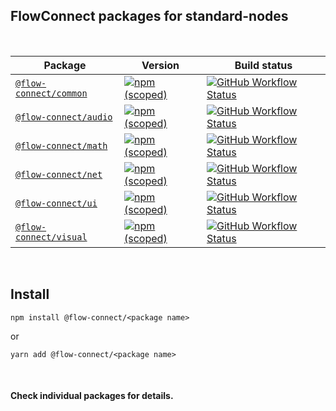 ## FlowConnect packages for standard-nodes

<br/>

| Package | Version | Build status |
| ------- | ------- | ------------ |
| [`@flow-connect/common`](/packages/common) | [<img alt="npm (scoped)" src="https://img.shields.io/npm/v/@flow-connect/common?style=flat-square" />](https://www.npmjs.com/package/@flow-connect/common) | [<img alt="GitHub Workflow Status" src="https://img.shields.io/github/actions/workflow/status/saurabh-prosoft/flow-connect-standard-nodes/common.yml?branch=main&?style=flat-square" />](https://github.com/saurabh-prosoft/flow-connect-standard-nodes/actions/workflows/common.yml) |
| [`@flow-connect/audio`](/packages/audio) | [<img alt="npm (scoped)" src="https://img.shields.io/npm/v/@flow-connect/audio?style=flat-square" />](https://www.npmjs.com/package/@flow-connect/audio) | [<img alt="GitHub Workflow Status" src="https://img.shields.io/github/actions/workflow/status/saurabh-prosoft/flow-connect-standard-nodes/audio.yml?branch=main&style=flat-square" />](https://github.com/saurabh-prosoft/flow-connect-standard-nodes/actions/workflows/audio.yml) |
| [`@flow-connect/math`](/packages/math) | [<img alt="npm (scoped)" src="https://img.shields.io/npm/v/@flow-connect/math?style=flat-square" />](https://www.npmjs.com/package/@flow-connect/math) | [<img alt="GitHub Workflow Status" src="https://img.shields.io/github/actions/workflow/status/saurabh-prosoft/flow-connect-standard-nodes/math.yml?branch=main&style=flat-square" />](https://github.com/saurabh-prosoft/flow-connect-standard-nodes/actions/workflows/math.yml) |
| [`@flow-connect/net`](/packages/net) | [<img alt="npm (scoped)" src="https://img.shields.io/npm/v/@flow-connect/net?style=flat-square" />](https://www.npmjs.com/package/@flow-connect/net) | [<img alt="GitHub Workflow Status" src="https://img.shields.io/github/actions/workflow/status/saurabh-prosoft/flow-connect-standard-nodes/net.yml?branch=main&style=flat-square" />](https://github.com/saurabh-prosoft/flow-connect-standard-nodes/actions/workflows/net.yml) |
| [`@flow-connect/ui`](/packages/ui) | [<img alt="npm (scoped)" src="https://img.shields.io/npm/v/@flow-connect/ui?style=flat-square" />](https://www.npmjs.com/package/@flow-connect/ui) | [<img alt="GitHub Workflow Status" src="https://img.shields.io/github/actions/workflow/status/saurabh-prosoft/flow-connect-standard-nodes/ui.yml?branch=main&style=flat-square" />](https://github.com/saurabh-prosoft/flow-connect-standard-nodes/actions/workflows/ui.yml) |
| [`@flow-connect/visual`](/packages/visual) | [<img alt="npm (scoped)" src="https://img.shields.io/npm/v/@flow-connect/visual?style=flat-square" />](https://www.npmjs.com/package/@flow-connect/visual) | [<img alt="GitHub Workflow Status" src="https://img.shields.io/github/actions/workflow/status/saurabh-prosoft/flow-connect-standard-nodes/visual.yml?barnch=main&style=flat-square" />](https://github.com/saurabh-prosoft/flow-connect-standard-nodes/actions/workflows/visual.yml) |

<br/>

## Install

```shell
npm install @flow-connect/<package name>
```
or
```shell
yarn add @flow-connect/<package name>
```

<br/>

#### Check individual packages for details.
